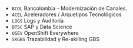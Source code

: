- `BCOL`
  Bancolombia - Modernización de Canales.
- `ACEL`
  Aceleradores / Arquetipos Tecnológicos
- `LOGS`
  Logs y Auditoría
- `DTSC`
  SAP y Data Science
- `OSEV`
  OpenShift Everywhere
- `SKGBS`
  Trazabilidad y Re-skilling GBS

